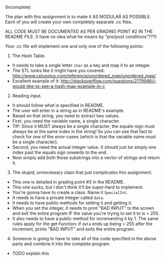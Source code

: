 (Incomplete)

The plan with this assignment is to make it AS MODULAR AS POSSIBLE.
Each of you will create your own completely separate .cc files.

ALL CODE MUST BE DOCUMENTED AS PER GRADING POINT #2 IN THE README FILE.
(I have no idea what he means by "pre/post conditions"???)

Your .cc file will implement one and only one of the following points:

1. The Hash Table.
* It needs to take a single letter `char` as a key and map it to an integer.
* The STL looks like it might have you covered: http://www.cplusplus.com/reference/unordered_map/unordered_map/
* Excellent example of it: http://stackoverflow.com/questions/2179946/i-would-like-to-see-a-hash-map-example-in-c

2. Reading input.
* It should follow what is specified in README.
* The user will enter in a string as in README's example.
* Based on that string, you need to extract two values.
* First, you need the variable name, a single character.
* TIP: Since it MUST always be a single character, the
equals-sign must always be at the same index in the string! So you can
use that fact to check for one of the error-cases
(which is that the variable name must be a single character).
* Second, you need the actual integer value. It should just be
simply one index past the equals sign onwards to the end.
* Now simply add both those substrings into a vector of strings and return it.

3. The stupid, unnecessary class that just complicates this assignment.
* This one is detailed in grading point #3 in the README.
* This one sucks, but I don't think it'll be super-hard to implement.
* You're gonna have to create a class. Name it `SpecialInt`.
* It needs to have a private integer called `data`.
* It needs to have public methods for setting it and getting it.
* When you set the integer, it needs to print "BAD INPUT" to the
screen and exit the entire program IF the value you're trying to set
it to is > 255.
* It also needs to have a public method for incrementing it by 1.
The same rules apply for the get-function: if `data` ends up being
\> 255 after the increment, prints "BAD INPUT" and exits the entire program.

4. Someone is going to have to take all of the code specified in the above parts and combine it into the complete program.
* TODO explain this
